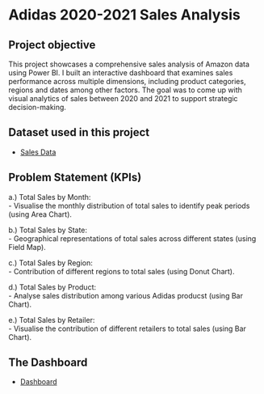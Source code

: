 # Adidas 2020-2021 Sales Analysis 
## Project objective
This project showcases a comprehensive sales analysis of Amazon data using Power BI. I built an interactive dashboard that examines sales performance across multiple dimensions, including product categories, regions and dates among other factors. The goal was to come up with visual analytics of sales between 2020 and 2021 to support strategic decision-making.


## Dataset used in this project
- <a href= 'https://github.com/MtitiTendai/Amazon-Sales-Analysis-Dashboard/blob/main/Adidas%20US%20Sales%20Datasets.xlsx'>Sales Data</a>

## Problem Statement (KPIs)
<p> a.) Total Sales by Month: <br>
       - Visualise the monthly distribution of total sales to identify peak periods (using Area Chart).</p>
<p> b.) Total Sales by State: <br>
       - Geographical representations of total sales across different states (using Field Map).</p>
<p> c.) Total Sales by Region: <br>
       - Contribution of different regions to total sales (using Donut Chart).</p>
<p> d.) Total Sales by Product: <br>
       - Analyse sales distribution among various Adidas producst (using Bar Chart).</p>
<p> e.) Total Sales by Retailer: <br>
       - Visualise the contribution of different retailers to total sales (using Bar Chart).</p>

## The Dashboard
- <a href= 'https://github.com/MtitiTendai/Amazon-Sales-Analysis-Dashboard/blob/main/dashboard.png'>Dashboard</a>
